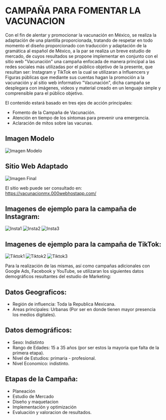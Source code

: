 # CAMPAÑA PARA FOMENTAR LA VACUNACION

Con el fin de alentar y promocionar la vacunación en México, se realiza la adaptación de una plantilla proporcionada, tratando de respetar en todo momento el diseño proporcionado con traducción y adaptación de la gramática al español de México, a la par se realiza un breve estudio de mercado, de cuyos resultados se propone implementar en conjunto con el sitio web "Vacunación" una campaña enfocada de manera principal a las redes sociales más utilizadas por el público objetivo de la presente, que resultan ser: Instagram y TikTok en la cual se utilizaran a Influencers y Figuras públicas que mediante sus cuentas hagan la promoción a la vacunación y al sitio web informativo "Vacunación", dicha campaña se desplegara con imágenes, videos y material creado en un lenguaje simple y comprensible para el público objetivo.

El contenido estará basado en tres ejes de acción principales: 

- Fomento de la Campaña de Vacunación.
- Atención en tiempo de los síntomas para prevenir una emergencia. 
- Aclaración de mitos sobre las vacunas.

## Imagen Modelo
<img src="https://github.com/Jdcastillor314/FrontEnd_Intro_Practicas-03_CSS/blob/bf62d0abe7b1db743d6f264d3f28eb72f8b53bd5/img/modelo.png" alt="Imagen Modelo"/>

## Sitio Web Adaptado

<img src="https://github.com/Jdcastillor314/FrontEnd_Intro_Practicas-03_CSS/blob/05985e7fc743ce8dba7da04989f95b250a0f595e/img/final.png" alt="Imagen Final"/>

El sitio web puede ser consultado en: https://vacunacionmx.000webhostapp.com/

## Imagenes de ejemplo para la campaña de Instagram:

<img src="https://github.com/Jdcastillor314/FrontEnd_Intro_Practicas-03_CSS/blob/05985e7fc743ce8dba7da04989f95b250a0f595e/img/insta1.jpg" alt="Insta1"/>
<img src="https://github.com/Jdcastillor314/FrontEnd_Intro_Practicas-03_CSS/blob/05985e7fc743ce8dba7da04989f95b250a0f595e/img/insta2.jpg" alt="Insta2"/>
<img src="https://github.com/Jdcastillor314/FrontEnd_Intro_Practicas-03_CSS/blob/05985e7fc743ce8dba7da04989f95b250a0f595e/img/insta3.jpg" alt="Insta3"/>

## Imagenes de ejemplo para la campaña de TikTok:

<img src="https://github.com/Jdcastillor314/FrontEnd_Intro_Practicas-03_CSS/blob/05985e7fc743ce8dba7da04989f95b250a0f595e/img/tiktok1.jpg" alt="Tiktok1"/>
<img src="https://github.com/Jdcastillor314/FrontEnd_Intro_Practicas-03_CSS/blob/05985e7fc743ce8dba7da04989f95b250a0f595e/img/tiktok2.jpg" alt="Tiktok2"/>
<img src="https://github.com/Jdcastillor314/FrontEnd_Intro_Practicas-03_CSS/blob/05985e7fc743ce8dba7da04989f95b250a0f595e/img/tiktok3.jpg" alt="Tiktok3"/>

Para la realización de las mismas, así como campañas adicionales con Google Ads, Facebook y YouTube, se utilizaran los siguientes datos demográficos resultantes del estudio de Marketing:

## Datos Geograficos:
- Región de influencia: Toda la Republica Mexicana.
- Areas principales: Urbanas (Por ser en donde tienen mayor presencia los medios digitales).

## Datos demográficos:
- Sexo: Indistinto
- Rango de Edades: 15 a 35 años (por ser estos la mayoria que falta de la primera etapa).
- Nivel de Estudios: primaria - profesional.
- Nivel Economico: indistinto.

## Etapas de la Campaña:
- Planeación
- Estudio de Mercado
- Diseño y maquetacion
- Implementación y optimización
- Evaluación y valoracion de resultados.
